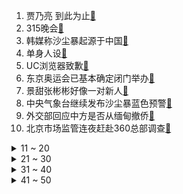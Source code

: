 1. 贾乃亮 到此为止[:link:](https://s.weibo.com/weibo?q=%23贾乃亮%20到此为止%23&Refer=top)
2. 315晚会[:link:](https://s.weibo.com/weibo?q=%23315晚会%23&Refer=top)
3. 韩媒称沙尘暴起源于中国[:link:](https://s.weibo.com/weibo?q=%23韩媒称沙尘暴起源于中国%23&Refer=top)
4. 单身人设[:link:](https://s.weibo.com/weibo?q=%23单身人设%23&Refer=top)
5. UC浏览器致歉[:link:](https://s.weibo.com/weibo?q=%23UC浏览器致歉%23&Refer=top)
6. 东京奥运会已基本确定闭门举办[:link:](https://s.weibo.com/weibo?q=%23东京奥运会已基本确定闭门举办%23&Refer=top)
7. 景甜张彬彬好像一对新人[:link:](https://s.weibo.com/weibo?q=%23景甜张彬彬好像一对新人%23&Refer=top)
8. 中央气象台继续发布沙尘暴蓝色预警[:link:](https://s.weibo.com/weibo?q=%23中央气象台继续发布沙尘暴蓝色预警%23&Refer=top)
9. 外交部回应中方是否从缅甸撤侨[:link:](https://s.weibo.com/weibo?q=%23外交部回应中方是否从缅甸撤侨%23&Refer=top)
10. 北京市场监管连夜赶赴360总部调查[:link:](https://s.weibo.com/weibo?q=%23北京市场监管连夜赶赴360总部调查%23&Refer=top)
<details>
<summary>11 ~ 20</summary>

11. 张雨剑承认有女儿[:link:](https://s.weibo.com/weibo?q=%23张雨剑承认有女儿%23&Refer=top)
12. 司藤[:link:](https://s.weibo.com/weibo?q=%23司藤%23&Refer=top)
13. 少年的你提名奥斯卡[:link:](https://s.weibo.com/weibo?q=%23少年的你提名奥斯卡%23&Refer=top)
14. 沧州市长要求彻查瘦肉精羊肉[:link:](https://s.weibo.com/weibo?q=%23沧州市长要求彻查瘦肉精羊肉%23&Refer=top)
15. 瘦肉精羊涉事企业负责人已被控制[:link:](https://s.weibo.com/weibo?q=%23瘦肉精羊涉事企业负责人已被控制%23&Refer=top)
16. 徐令宜十一娘圆房[:link:](https://s.weibo.com/weibo?q=%23徐令宜十一娘圆房%23&Refer=top)
17. 刘昊然[:link:](https://s.weibo.com/weibo?q=%23刘昊然%23&Refer=top)
18. 买房你都遇到过哪些坑[:link:](https://s.weibo.com/weibo?q=%23买房你都遇到过哪些坑%23&Refer=top)
19. 徐璐直播[:link:](https://s.weibo.com/weibo?q=%23徐璐直播%23&Refer=top)
20. 张哲瀚想去街舞4当队长[:link:](https://s.weibo.com/weibo?q=%23张哲瀚想去街舞4当队长%23&Refer=top)
</details>
<details>
<summary>21 ~ 30</summary>

21. 科勒卫浴回应门店装人脸识别摄像头[:link:](https://s.weibo.com/weibo?q=%23科勒卫浴回应门店装人脸识别摄像头%23&Refer=top)
22. 王昭君凤凰于飞优化[:link:](https://s.weibo.com/weibo?q=%23王昭君凤凰于飞优化%23&Refer=top)
23. 美国新冠肺炎超2948万例[:link:](https://s.weibo.com/weibo?q=%23美国新冠肺炎超2948万例%23&Refer=top)
24. 成都集中供暖已有超1万户报名[:link:](https://s.weibo.com/weibo?q=%23成都集中供暖已有超1万户报名%23&Refer=top)
25. 谭松韵辟谣结了婚又离婚[:link:](https://s.weibo.com/weibo?q=%23谭松韵辟谣结了婚又离婚%23&Refer=top)
26. 如何表明一个男明星要火了[:link:](https://s.weibo.com/weibo?q=%23如何表明一个男明星要火了%23&Refer=top)
27. 钟汉良哭戏[:link:](https://s.weibo.com/weibo?q=%23钟汉良哭戏%23&Refer=top)
28. 部分应用商店下架智联招聘前程无忧[:link:](https://s.weibo.com/weibo?q=%23部分应用商店下架智联招聘前程无忧%23&Refer=top)
29. 外交部提醒在缅中国公民注意安全[:link:](https://s.weibo.com/weibo?q=%23外交部提醒在缅中国公民注意安全%23&Refer=top)
30. 我只喜欢你[:link:](https://s.weibo.com/weibo?q=%23我只喜欢你%23&Refer=top)
</details>
<details>
<summary>31 ~ 40</summary>

31. 文淇工作室辟谣恋情[:link:](https://s.weibo.com/weibo?q=%23文淇工作室辟谣恋情%23&Refer=top)
32. 英菲尼迪致歉[:link:](https://s.weibo.com/weibo?q=%23英菲尼迪致歉%23&Refer=top)
33. 梅西梅开二度[:link:](https://s.weibo.com/weibo?q=%23梅西梅开二度%23&Refer=top)
34. 国际消费者权益日[:link:](https://s.weibo.com/weibo?q=%23国际消费者权益日%23&Refer=top)
35. 任嘉伦女团舞[:link:](https://s.weibo.com/weibo?q=%23任嘉伦女团舞%23&Refer=top)
36. 这个世界对胖女孩的恶意有多大[:link:](https://s.weibo.com/weibo?q=%23这个世界对胖女孩的恶意有多大%23&Refer=top)
37. 永辉生活APP卖茅台只收款不发货[:link:](https://s.weibo.com/weibo?q=%23永辉生活APP卖茅台只收款不发货%23&Refer=top)
38. 斗罗大陆央八经典剧场收官[:link:](https://s.weibo.com/weibo?q=%23斗罗大陆央八经典剧场收官%23&Refer=top)
39. 海狮不想游泳跳上轮船搭便车[:link:](https://s.weibo.com/weibo?q=%23海狮不想游泳跳上轮船搭便车%23&Refer=top)
40. 315晚会提醒老人慎用手机清理类软件[:link:](https://s.weibo.com/weibo?q=%23315晚会提醒老人慎用手机清理类软件%23&Refer=top)
</details>
<details>
<summary>41 ~ 50</summary>

41. 杜猛牺牲[:link:](https://s.weibo.com/weibo?q=%23杜猛牺牲%23&Refer=top)
42. 360搜索UC浏览器被多个应用市场下架[:link:](https://s.weibo.com/weibo?q=%23360搜索UC浏览器被多个应用市场下架%23&Refer=top)
43. 线下购物七日无理由退货[:link:](https://s.weibo.com/weibo?q=%23线下购物七日无理由退货%23&Refer=top)
44. 周子舒含泪自责[:link:](https://s.weibo.com/weibo?q=%23周子舒含泪自责%23&Refer=top)
45. 315晚会揭名表维修内幕[:link:](https://s.weibo.com/weibo?q=%23315晚会揭名表维修内幕%23&Refer=top)
46. 近5成进口婴童消费品不合格[:link:](https://s.weibo.com/weibo?q=%23近5成进口婴童消费品不合格%23&Refer=top)
47. 你是我的城池营垒[:link:](https://s.weibo.com/weibo?q=%23你是我的城池营垒%23&Refer=top)
48. 360搜索致歉[:link:](https://s.weibo.com/weibo?q=%23360搜索致歉%23&Refer=top)
49. 小龙坎火锅致歉[:link:](https://s.weibo.com/weibo?q=%23小龙坎火锅致歉%23&Refer=top)
50. 你遭遇过快递不告而投吗[:link:](https://s.weibo.com/weibo?q=%23你遭遇过快递不告而投吗%23&Refer=top)
</details>